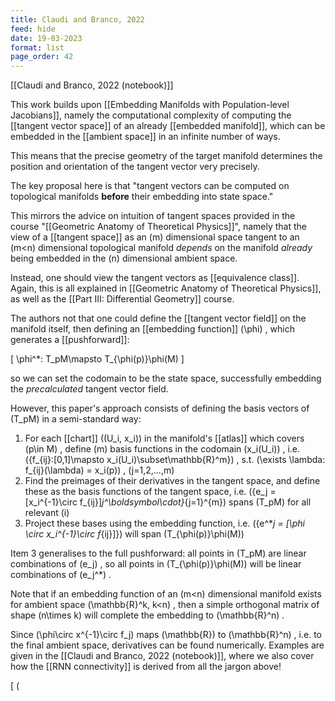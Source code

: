 ```yaml
---
title: Claudi and Branco, 2022
feed: hide
date: 19-03-2023
format: list
page_order: 42
---
```



[[Claudi and Branco, 2022 (notebook)]]

This work builds upon [[Embedding Manifolds with Population-level Jacobians]], namely the computational complexity of computing the [[tangent vector space]] of an already [[embedded manifold]], which can be embedded in the [[ambient space]] in an infinite number of ways.

This means that the precise geometry of the target manifold determines the position and orientation of the tangent vector very precisely.

The key proposal here is that "tangent vectors can be computed on topological manifolds **before** their embedding into state space."

This mirrors the advice on intuition of tangent spaces provided in the course "[[Geometric Anatomy of Theoretical Physics]]", namely that the view of a [[tangent space]] as an  \(m\)  dimensional space tangent to an  \(m<n\)  dimensional topological manifold *depends* on the manifold *already* being embedded in the  \(n\)  dimensional ambient space.

Instead, one should view the tangent vectors as [[equivalence class]]. Again, this is all explained in [[Geometric Anatomy of Theoretical Physics]], as well as the [[Part III: Differential Geometry]] course.

The authors not that one could define the [[tangent vector field]] on the manifold itself, then defining an [[embedding function]]  \(\phi\) , which generates a [[pushforward]]:


\[
	\phi^*: T_pM\mapsto T_{\phi(p)}\phi(M)
\]


so we can set the codomain to be the state space, successfully embedding the *precalculated* tangent vector field.

However, this paper's approach consists of defining the basis vectors of  \(T_pM\)  in a semi-standard way:

1. For each [[chart]]  \((U_i, x_i)\)  in the manifold's [[atlas]] which covers  \(p\in M\) , define  \(m\)  basis functions in the codomain  \(x_i(U_i)\) , i.e.  \({f_{ij}:[0,1]\mapsto x_i(U_i)\subset\mathbb{R}^m}\) , s.t.  \(\exists \lambda: f_{ij}(\lambda) = x_i(p)\) ,  \(j=1,2,...,m\) 
2. Find the preimages of their derivatives in the tangent space, and define these as the basis functions of the tangent space, i.e.  \(\{e_j = [x_i^{-1}\circ f_{ij}]_j^\boldsymbol\cdot\}_{j=1}^{m}\)  spans  \(T_pM\)  for all relevant  \(i\) 
3. Project these bases using the embedding function, i.e.  \({e^*_j = [\phi \circ x_i^{-1}\circ f_{ij}]}\)  will span  \(T_{\phi(p)}\phi(M)\) 

Item 3 generalises to the full pushforward: all points in  \(T_pM\)  are linear combinations of  \(e_j\) , so all points in  \(T_{\phi(p)}\phi(M)\)  will be linear combinations of  \(e_j^*\) . 

Note that if an embedding function of an  \(m<n\)  dimensional manifold exists for ambient space  \(\mathbb{R}^k, k<n\) , then a simple orthogonal matrix of shape  \(n\times k\)  will complete the embedding to  \(\mathbb{R}^n\) .

Since  \(\phi\circ x^{-1}\circ f_j\)  maps  \(\mathbb{R}\)  to  \(\mathbb{R}^n\) , i.e. to the final ambient space, derivatives can be found numerically. Examples are given in the [[Claudi and Branco, 2022 (notebook)]], where we also cover how the [[RNN connectivity]] is derived from all the jargon above!

\[ \(